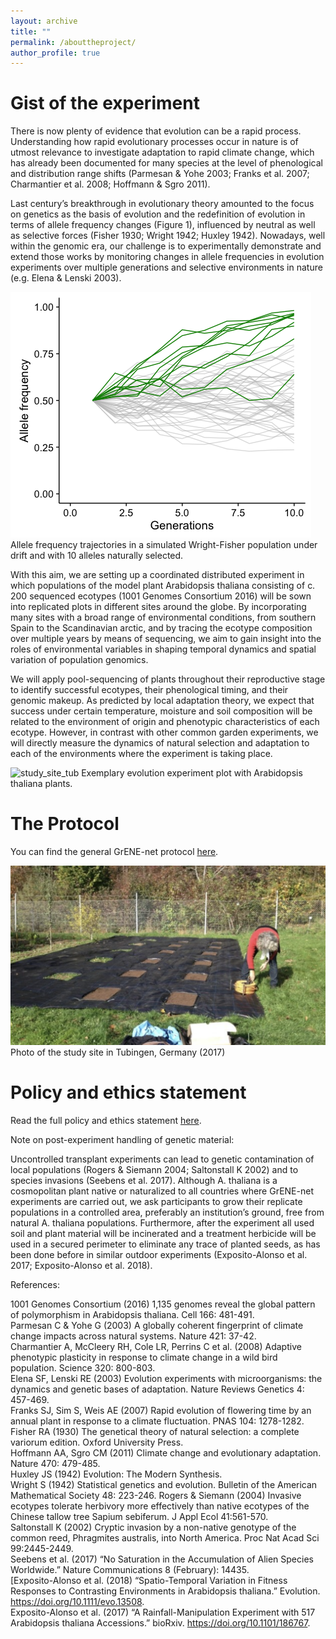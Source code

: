 ```yaml
---
layout: archive
title: ""
permalink: /abouttheproject/
author_profile: true
---
```


# Gist of the experiment

There is now plenty of evidence that evolution can be a rapid process. Understanding how rapid evolutionary processes occur in nature is of utmost relevance to investigate adaptation to rapid climate change, which has already been documented for many species at the level of phenological and distribution range shifts (Parmesan & Yohe 2003; Franks et al. 2007; Charmantier et al. 2008; Hoffmann & Sgro 2011).

Last century’s breakthrough in evolutionary theory amounted to the focus on genetics as the basis of evolution and the redefinition of evolution in terms of allele frequency changes (Figure 1), influenced by neutral as well as selective forces (Fisher 1930; Wright 1942; Huxley 1942). Nowadays, well within the genomic era, our challenge is to experimentally demonstrate and extend those works by monitoring changes in allele frequencies in evolution experiments over multiple generations and selective environments in nature (e.g. Elena & Lenski 2003).

![study_site_tub](../images/positive_selection10.png)
Allele frequency trajectories in a simulated Wright-Fisher population under drift and with 10 alleles naturally selected.

With this aim, we are setting up a coordinated distributed experiment in which populations of the model plant Arabidopsis thaliana consisting of c. 200 sequenced ecotypes (1001 Genomes Consortium 2016) will be sown into replicated plots in different sites around the globe. By incorporating many sites with a broad range of environmental conditions, from southern Spain to the Scandinavian arctic, and by tracing the ecotype composition over multiple years by means of sequencing, we aim to gain insight into the roles of environmental variables in shaping temporal dynamics and spatial variation of population genomics.

We will apply pool-sequencing of plants throughout their reproductive stage to identify successful ecotypes, their phenological timing, and their genomic makeup. As predicted by local adaptation theory, we expect that success under certain temperature, moisture and soil composition will be related to the environment of origin and phenotypic characteristics of each ecotype. However, in contrast with other common garden experiments, we will directly measure the dynamics of natural selection and adaptation to each of the environments where the experiment is taking place.

![study_site_tub](../images/tray_experiment_webp.png)
Exemplary evolution experiment plot with Arabidopsis thaliana plants.

# The Protocol

You can find the general GrENE-net protocol [here](https://docs.google.com/document/d/1HgfTmbjjK6SA6mH916kBzQlJRJXCqWVc6YfpK8VqRXc/edit).

![study_site_tub](../images/study_site_tub.png)
Photo of the study site in Tubingen, Germany (2017)


# Policy and ethics statement

Read the full policy and ethics statement [here](https://docs.google.com/document/d/1S_t-mv_uTobVVQD3Jy4xFg89vn-JgrEAXXC1cmC2NBQ/edit).

Note on post-experiment handling of genetic material:

Uncontrolled transplant experiments can lead to genetic contamination of local populations (Rogers & Siemann 2004; Saltonstall K 2002) and to species invasions (Seebens et al. 2017). Although A. thaliana is a cosmopolitan plant native or naturalized to all countries where GrENE-net experiments are carried out, we ask participants to grow their replicate populations in a controlled area, preferably an institution’s ground, free from natural A. thaliana populations. Furthermore, after the experiment all used soil and plant material will be incinerated and a treatment herbicide will be used in a secured perimeter to eliminate any trace of planted seeds, as has been done before in similar outdoor experiments (Exposito-Alonso et al. 2017; Exposito-Alonso et al. 2018).
 



References:

1001 Genomes Consortium (2016) 1,135 genomes reveal the global pattern of polymorphism in Arabidopsis thaliana. Cell 166: 481-491. <br>
Parmesan C & Yohe G (2003) A globally coherent fingerprint of climate change impacts across natural systems. Nature 421: 37-42. <br>
Charmantier A, McCleery RH, Cole LR, Perrins C et al. (2008) Adaptive phenotypic plasticity in response to climate change in a wild bird population. Science 320: 800-803. <br>
Elena SF, Lenski RE (2003) Evolution experiments with microorganisms: the dynamics and genetic bases of adaptation. Nature Reviews Genetics 4: 457-469. <br>
Franks SJ, Sim S, Weis AE (2007) Rapid evolution of flowering time by an annual plant in response to a climate fluctuation. PNAS 104: 1278-1282. <br>
Fisher RA (1930) The genetical theory of natural selection: a complete variorum edition. Oxford University Press. <br>
Hoffmann AA, Sgro CM (2011) Climate change and evolutionary adaptation. Nature 470: 479-485. <br>
Huxley JS (1942) Evolution: The Modern Synthesis. <br>
Wright S (1942) Statistical genetics and evolution. Bulletin of the American Mathematical Society 48: 223-246.
Rogers & Siemann (2004) Invasive ecotypes tolerate herbivory more effectively than native ecotypes of the Chinese tallow tree Sapium sebiferum. J Appl Ecol 41:561-570. <br>
Saltonstall K (2002) Cryptic invasion by a non-native genotype of the common reed, Phragmites australis, into North America. Proc Nat Acad Sci 99:2445-2449. <br>
Seebens et al. (2017) “No Saturation in the Accumulation of Alien Species Worldwide.” Nature Communications 8 (February): 14435. <br>
[Exposito-Alonso et al. (2018) “Spatio-Temporal Variation in Fitness Responses to Contrasting Environments in Arabidopsis thaliana.” Evolution. https://doi.org/10.1111/evo.13508. <br>
Exposito-Alonso et al. (2017) “A Rainfall-Manipulation Experiment with 517 Arabidopsis thaliana Accessions.” bioRxiv. https://doi.org/10.1101/186767. <br>